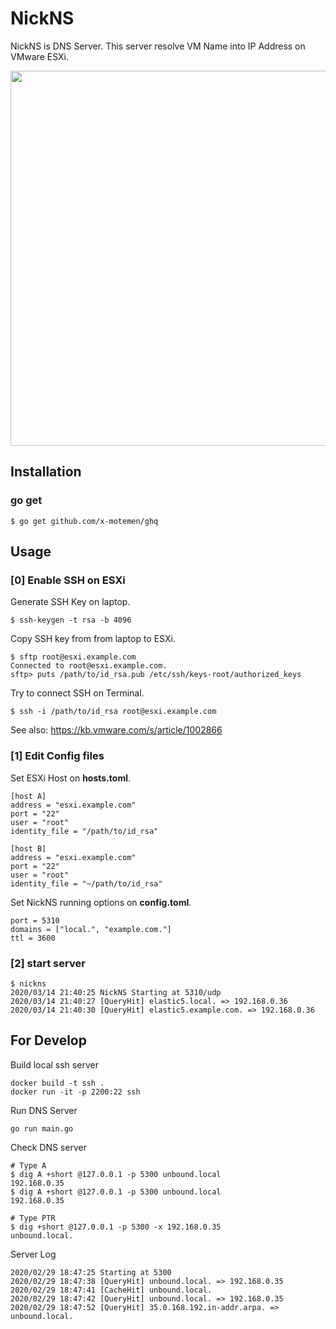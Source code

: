 # NickNS

NickNS is DNS Server. This server resolve VM Name into IP Address on VMware ESXi.

<img src="https://raw.githubusercontent.com/cdsl-research/nickns/master/overview.png" width=600>

## Installation

### go get

```
$ go get github.com/x-motemen/ghq
```

## Usage

### [0] Enable SSH on ESXi

Generate SSH Key on laptop.

```
$ ssh-keygen -t rsa -b 4096
```

Copy SSH key from from laptop to ESXi.

```
$ sftp root@esxi.example.com
Connected to root@esxi.example.com.
sftp> puts /path/to/id_rsa.pub /etc/ssh/keys-root/authorized_keys
```

Try to connect SSH on Terminal.

```
$ ssh -i /path/to/id_rsa root@esxi.example.com
```

See also: https://kb.vmware.com/s/article/1002866

### [1] Edit Config files

Set ESXi Host on **hosts.toml**.

```
[host A]
address = "esxi.example.com"
port = "22"
user = "root"
identity_file = "/path/to/id_rsa"

[host B]
address = "esxi.example.com"
port = "22"
user = "root"
identity_file = "~/path/to/id_rsa"
```

Set NickNS running options on **config.toml**.

```
port = 5310
domains = ["local.", "example.com."]
ttl = 3600
```

### [2] start server

```
$ nickns
2020/03/14 21:40:25 NickNS Starting at 5310/udp
2020/03/14 21:40:27 [QueryHit] elastic5.local. => 192.168.0.36
2020/03/14 21:40:30 [QueryHit] elastic5.example.com. => 192.168.0.36
```

## For Develop

Build local ssh server

```
docker build -t ssh .
docker run -it -p 2200:22 ssh
```

Run DNS Server

```
go run main.go
```

Check DNS server

```
# Type A
$ dig A +short @127.0.0.1 -p 5300 unbound.local
192.168.0.35
$ dig A +short @127.0.0.1 -p 5300 unbound.local
192.168.0.35

# Type PTR
$ dig +short @127.0.0.1 -p 5300 -x 192.168.0.35
unbound.local.
```

Server Log

```
2020/02/29 18:47:25 Starting at 5300
2020/02/29 18:47:38 [QueryHit] unbound.local. => 192.168.0.35
2020/02/29 18:47:41 [CacheHit] unbound.local.
2020/02/29 18:47:42 [QueryHit] unbound.local. => 192.168.0.35
2020/02/29 18:47:52 [QueryHit] 35.0.168.192.in-addr.arpa. => unbound.local.
```

